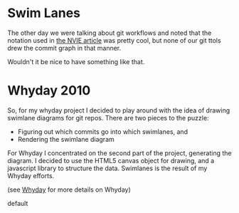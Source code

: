 # Swim Lanes

The other day we were talking about git workflows and noted that the
notation used in [the NVIE article](http://nvie.com/git-model "Git
Model") was pretty cool, but none of our git ttols drew the commit
graph in that manner.

Wouldn't it be nice to have something like that.

# Whyday 2010

So, for my whyday project I decided to play around with the idea of
drawing swimlane diagrams for git repos.  There are two pieces to the
puzzle:

* Figuring out which commits go into which swimlanes, and
* Rendering the swimlane diagram

For Whyday I concentrated on the second part of the project,
generating the diagram.  I decided to use the HTML5 canvas object for
drawing, and a javascript library to structure the data.  Swimlanes is
the result of my Whyday efforts.

(see [Whyday](http://whyday.org "Whyday") for more details on Whyday)

<canvas id="canvas">default</canvas>
